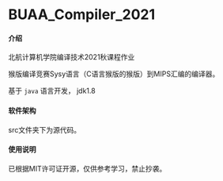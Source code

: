 # BUAA_Compiler_2021

#### 介绍
北航计算机学院编译技术2021秋课程作业

猴版编译竞赛Sysy语言（C语言猴版的猴版）到MIPS汇编的编译器。

基于 `java` 语言开发， jdk1.8

#### 软件架构
src文件夹下为源代码。

#### 使用说明

已根据MIT许可证开源，仅供参考学习，禁止抄袭。